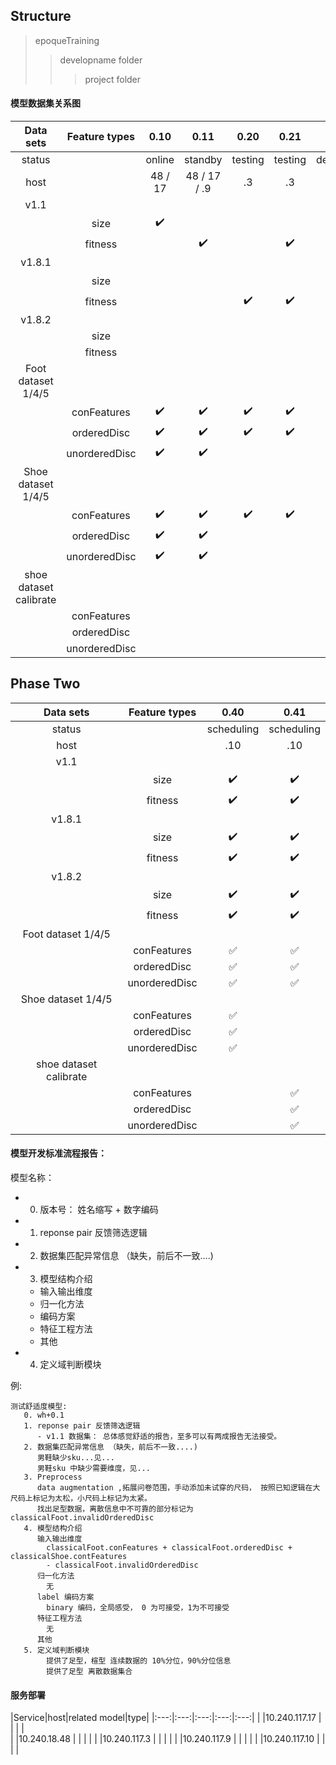 ## Structure

> epoqueTraining
>> developname folder  
>>>   project folder
>>>     

#### 模型数据集关系图

|Data sets             |Feature types |0.10               |0.11               | 0.20              |  0.21             |   0.22            | 0.23              |0.30               |
|:--:                  |:--:          |:--:               |:--:               | :--:              |:--:               |:--:               | :--:              | :--:              |
|status                |              |online             | standby           | testing           |testing            | deploying         |developing         |developing         |
|host                  |              |48 / 17            | 48 / 17 / .9      | .3                | .3                | .10               | .10               | .10               |
|v1.1                  |              |                   |                   |                   |                   |                   |                   |                   |
|                      | size         |:heavy_check_mark: |                   |                   |                   |:heavy_check_mark: |:heavy_check_mark: |:heavy_check_mark: |
|                      | fitness      |                   |:heavy_check_mark: |                   |:heavy_check_mark: |                   |                   |                   |
|v1.8.1                |              |                   |                   |                   |                   |                   |                   |                   |
|                      | size         |                   |                   |                   |                   |:heavy_check_mark: |:heavy_check_mark: |:heavy_check_mark: |
|                      | fitness      |                   |                   |:heavy_check_mark: |:heavy_check_mark: |                   |                   |                   |
|v1.8.2                |              |                   |                   |                   |                   |                   |                   |                   |
|                      | size         |                   |                   |                   |                   |                   |                   |                   |
|                      | fitness      |                   |                   |                   |                   |                   |                   |                   |
|Foot dataset   1/4/5  |              |                   |                   |                   |                   |                   |                   |                   |
|                      | conFeatures  |:heavy_check_mark: |:heavy_check_mark: |:heavy_check_mark: |:heavy_check_mark: |:white_check_mark: |:white_check_mark: |:white_check_mark: |
|                      | orderedDisc  |:heavy_check_mark: |:heavy_check_mark: |:heavy_check_mark: |:heavy_check_mark: |:white_check_mark: |:white_check_mark: |                   |
|                      | unorderedDisc|:heavy_check_mark: |:heavy_check_mark: |                   |                   |:white_check_mark: |:white_check_mark: |                   |
|Shoe dataset 1/4/5    |              |                   |                   |                   |                   |                   |                   |                   |
|                      | conFeatures  |:heavy_check_mark: |:heavy_check_mark: |:heavy_check_mark: |:heavy_check_mark: |                   |:white_check_mark: |                   |
|                      | orderedDisc  |:heavy_check_mark: |:heavy_check_mark: |                   |                   |                   |:white_check_mark: |                   |
|                      | unorderedDisc|:heavy_check_mark: |:heavy_check_mark: |                   |                   |                   |:white_check_mark: |                   |
|shoe dataset calibrate|              |                   |                   |                   |                   |                   |                   |                   |
|                      | conFeatures  |                   |                   |                   |                   |:white_check_mark: |                   |:white_check_mark: |
|                      | orderedDisc  |                   |                   |                   |                   |:white_check_mark: |                   |                   |
|                      | unorderedDisc|                   |                   |                   |                   |:white_check_mark: |                   |                   |


## Phase Two

|Data sets             |Feature types |0.40                |   0.41            |
|:--:                  |:--:          |:--:                |:--:               |
|status                |              |scheduling          | scheduling        |
|host                  |              |.10                 | .10               |
|v1.1                  |              |                    |                   |
|                      | size         |:heavy_check_mark:  |:heavy_check_mark: |
|                      | fitness      |:heavy_check_mark:  |:heavy_check_mark: |  
|v1.8.1                |              |                    |                   |
|                      | size         |:heavy_check_mark:  |:heavy_check_mark: |
|                      | fitness      |:heavy_check_mark:  |:heavy_check_mark: |  
|v1.8.2                |              |                    |                   |
|                      | size         |:heavy_check_mark:  |:heavy_check_mark: |
|                      | fitness      |:heavy_check_mark:  |:heavy_check_mark: |  
|Foot dataset   1/4/5  |              |                    |                   |
|                      | conFeatures  |:white_check_mark:  |:white_check_mark: |
|                      | orderedDisc  |:white_check_mark:  |:white_check_mark: |
|                      | unorderedDisc|:white_check_mark:  |:white_check_mark: |
|Shoe dataset 1/4/5    |              |                    |                   |
|                      | conFeatures  |:white_check_mark:  |                   |
|                      | orderedDisc  |:white_check_mark:  |                   |
|                      | unorderedDisc|:white_check_mark:  |                   |
|shoe dataset calibrate|              |                    |                   |
|                      | conFeatures  |                    |:white_check_mark: |
|                      | orderedDisc  |                    |:white_check_mark: |
|                      | unorderedDisc|                    |:white_check_mark: |
#### 模型开发标准流程报告：
模型名称：
  - 0. 版本号： 姓名缩写 + 数字编码
  - 1. reponse pair 反馈筛选逻辑
  - 2. 数据集匹配异常信息 （缺失，前后不一致....)
  - 3. 模型结构介绍
      - 输入输出维度
      - 归一化方法
      - 编码方案
      - 特征工程方法
      - 其他
  - 4. 定义域判断模块

例:
```
测试舒适度模型:
   0. wh+0.1
   1. reponse pair 反馈筛选逻辑
      - v1.1 数据集： 总体感觉舒适的报告，至多可以有两成报告无法接受。
   2. 数据集匹配异常信息 （缺失，前后不一致....)
      男鞋缺少sku...见...
      男鞋sku 中缺少需要维度，见...
   3. Preprocess
      data augmentation ,拓展问卷范围，手动添加未试穿的尺码， 按照已知逻辑在大尺码上标记为太松，小尺码上标记为太紧。
      找出足型数据，离散信息中不可靠的部分标记为 classicalFoot.invalidOrderedDisc
   4. 模型结构介绍
      输入输出维度
        classicalFoot.conFeatures + classicalFoot.orderedDisc + classicalShoe.contFeatures
        - classicalFoot.invalidOrderedDisc
      归一化方法
        无
      label 编码方案
        binary 编码，全局感受， 0 为可接受，1为不可接受
      特征工程方法
        无
      其他
   5. 定义域判断模块
        提供了足型，楦型 连续数据的 10%分位，90%分位信息
        提供了足型 离散数据集合
```

#### 服务部署

|Service|host|related model|type|
|:---:|:---:|:---:|:---:|:---:|
|     |10.240.117.17 | |     |     |  
|     |10.240.18.48  | |     |     |
|     |10.240.117.3  | |     |     |
|     |10.240.117.9  | |     |     |
|     |10.240.117.10 | |     |     |
